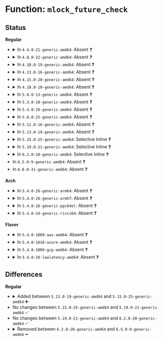 # Function: <code>mlock_future_check</code>

## Status
<b>Regular</b>
<ul>
<li>
<details>
<summary>In <code>4.4.0-21-generic-amd64</code>: Absent ❓</summary>

```json
{
  "name": "mlock_future_check",
  "collision_type": "Unique Static",
  "inline_type": "Full",
  "funcs": [
    {
      "addr": 18446744071580707269,
      "name": "mlock_future_check",
      "external": false,
      "loc": "mm/mmap.c:1246",
      "file": "mm/mmap.c",
      "inline": "declared, inlined",
      "caller_inline": [
        "mm/mmap.c:do_brk",
        "mm/mmap.c:do_mmap"
      ],
      "caller_func": []
    }
  ],
  "symbols": []
}
```
</details>
</li>
<li>
<details>
<summary>In <code>4.8.0-22-generic-amd64</code>: Absent ❓</summary>

```json
{
  "name": "mlock_future_check",
  "collision_type": "Unique Static",
  "inline_type": "Full",
  "funcs": [
    {
      "addr": 18446744071580823446,
      "name": "mlock_future_check",
      "external": false,
      "loc": "mm/mmap.c:1130",
      "file": "mm/mmap.c",
      "inline": "declared, inlined",
      "caller_inline": [
        "mm/mmap.c:do_brk",
        "mm/mmap.c:do_mmap"
      ],
      "caller_func": []
    }
  ],
  "symbols": []
}
```
</details>
</li>
<li>
<details>
<summary>In <code>4.10.0-19-generic-amd64</code>: Absent ❓</summary>

```json
{
  "name": "mlock_future_check",
  "collision_type": "Unique Static",
  "inline_type": "Full",
  "funcs": [
    {
      "addr": 18446744071580888950,
      "name": "mlock_future_check",
      "external": false,
      "loc": "mm/mmap.c:1283",
      "file": "mm/mmap.c",
      "inline": "declared, inlined",
      "caller_inline": [
        "mm/mmap.c:do_brk",
        "mm/mmap.c:do_mmap"
      ],
      "caller_func": []
    }
  ],
  "symbols": []
}
```
</details>
</li>
<li>
<details>
<summary>In <code>4.13.0-16-generic-amd64</code>: Absent ❓</summary>

```json
{
  "name": "mlock_future_check",
  "collision_type": "Unique Static",
  "inline_type": "Full",
  "funcs": [
    {
      "addr": 18446744071580933821,
      "name": "mlock_future_check",
      "external": false,
      "loc": "mm/mmap.c:1299",
      "file": "mm/mmap.c",
      "inline": "declared, inlined",
      "caller_inline": [
        "mm/mmap.c:do_brk_flags",
        "mm/mmap.c:do_mmap"
      ],
      "caller_func": []
    }
  ],
  "symbols": []
}
```
</details>
</li>
<li>
<details>
<summary>In <code>4.15.0-20-generic-amd64</code>: Absent ❓</summary>

```json
{
  "name": "mlock_future_check",
  "collision_type": "Unique Static",
  "inline_type": "Full",
  "funcs": [
    {
      "addr": 18446744071581033581,
      "name": "mlock_future_check",
      "external": false,
      "loc": "mm/mmap.c:1300",
      "file": "mm/mmap.c",
      "inline": "declared, inlined",
      "caller_inline": [
        "mm/mmap.c:do_brk_flags",
        "mm/mmap.c:do_mmap"
      ],
      "caller_func": []
    }
  ],
  "symbols": []
}
```
</details>
</li>
<li>
<details>
<summary>In <code>4.18.0-10-generic-amd64</code>: Absent ❓</summary>

```json
{
  "name": "mlock_future_check",
  "collision_type": "Unique Static",
  "inline_type": "Full",
  "funcs": [
    {
      "addr": 18446744071581168162,
      "name": "mlock_future_check",
      "external": false,
      "loc": "mm/mmap.c:1309",
      "file": "mm/mmap.c",
      "inline": "declared, inlined",
      "caller_inline": [
        "mm/mmap.c:do_brk_flags",
        "mm/mmap.c:do_mmap"
      ],
      "caller_func": []
    }
  ],
  "symbols": []
}
```
</details>
</li>
<li>
<details>
<summary>In <code>5.0.0-13-generic-amd64</code>: Absent ❓</summary>

```json
{
  "name": "mlock_future_check",
  "collision_type": "Unique Static",
  "inline_type": "Full",
  "funcs": [
    {
      "addr": 18446744071581248209,
      "name": "mlock_future_check",
      "external": false,
      "loc": "mm/mmap.c:1333",
      "file": "mm/mmap.c",
      "inline": "declared, inlined",
      "caller_inline": [
        "mm/mmap.c:do_brk_flags",
        "mm/mmap.c:do_brk_flags",
        "mm/mmap.c:do_mmap",
        "mm/mmap.c:do_mmap"
      ],
      "caller_func": []
    }
  ],
  "symbols": []
}
```
</details>
</li>
<li>
<details>
<summary>In <code>5.3.0-18-generic-amd64</code>: Absent ❓</summary>

```json
{
  "name": "mlock_future_check",
  "collision_type": "Unique Static",
  "inline_type": "Full",
  "funcs": [
    {
      "addr": 18446744071581322828,
      "name": "mlock_future_check",
      "external": false,
      "loc": "mm/mmap.c:1335",
      "file": "mm/mmap.c",
      "inline": "declared, inlined",
      "caller_inline": [
        "mm/mmap.c:do_brk_flags",
        "mm/mmap.c:do_brk_flags",
        "mm/mmap.c:do_mmap",
        "mm/mmap.c:do_mmap"
      ],
      "caller_func": []
    }
  ],
  "symbols": []
}
```
</details>
</li>
<li>
<details>
<summary>In <code>5.4.0-26-generic-amd64</code>: Absent ❓</summary>

```json
{
  "name": "mlock_future_check",
  "collision_type": "Unique Static",
  "inline_type": "Full",
  "funcs": [
    {
      "addr": 18446744071581382172,
      "name": "mlock_future_check",
      "external": false,
      "loc": "mm/mmap.c:1336",
      "file": "mm/mmap.c",
      "inline": "declared, inlined",
      "caller_inline": [
        "mm/mmap.c:do_brk_flags",
        "mm/mmap.c:do_brk_flags",
        "mm/mmap.c:do_mmap",
        "mm/mmap.c:do_mmap"
      ],
      "caller_func": []
    }
  ],
  "symbols": []
}
```
</details>
</li>
<li>
<details>
<summary>In <code>5.8.0-25-generic-amd64</code>: Absent ❓</summary>

```json
{
  "name": "mlock_future_check",
  "collision_type": "Unique Static",
  "inline_type": "Full",
  "funcs": [
    {
      "addr": 18446744071581578284,
      "name": "mlock_future_check",
      "external": false,
      "loc": "mm/mmap.c:1313",
      "file": "mm/mmap.c",
      "inline": "declared, inlined",
      "caller_inline": [
        "mm/mmap.c:do_brk_flags",
        "mm/mmap.c:do_brk_flags",
        "mm/mmap.c:do_mmap",
        "mm/mmap.c:do_mmap"
      ],
      "caller_func": []
    }
  ],
  "symbols": []
}
```
</details>
</li>
<li>
<details>
<summary>In <code>5.11.0-16-generic-amd64</code>: Absent ❓</summary>

```json
{
  "name": "mlock_future_check",
  "collision_type": "Unique Static",
  "inline_type": "Full",
  "funcs": [
    {
      "addr": 18446744071581623822,
      "name": "mlock_future_check",
      "external": false,
      "loc": "mm/mmap.c:1351",
      "file": "mm/mmap.c",
      "inline": "declared, inlined",
      "caller_inline": [
        "mm/mmap.c:do_brk_flags",
        "mm/mmap.c:do_brk_flags",
        "mm/mmap.c:do_mmap",
        "mm/mmap.c:do_mmap"
      ],
      "caller_func": []
    }
  ],
  "symbols": []
}
```
</details>
</li>
<li>
<details>
<summary>In <code>5.13.0-19-generic-amd64</code>: Absent ❓</summary>

```json
{
  "name": "mlock_future_check",
  "collision_type": "Unique Static",
  "inline_type": "Full",
  "funcs": [
    {
      "addr": 18446744071581648385,
      "name": "mlock_future_check",
      "external": false,
      "loc": "mm/mmap.c:1355",
      "file": "mm/mmap.c",
      "inline": "declared, inlined",
      "caller_inline": [
        "mm/mmap.c:do_brk_flags",
        "mm/mmap.c:do_brk_flags",
        "mm/mmap.c:do_mmap",
        "mm/mmap.c:do_mmap"
      ],
      "caller_func": []
    }
  ],
  "symbols": []
}
```
</details>
</li>
<li>
<details>
<summary>In <code>5.15.0-25-generic-amd64</code>: Selective Inline ❓</summary>

```c
int mlock_future_check(struct mm_struct * mm, long unsigned int flags, long unsigned int len)
```

```json
{
  "name": "mlock_future_check",
  "collision_type": "Unique Global",
  "inline_type": "Selective",
  "funcs": [
    {
      "addr": 18446744071581916497,
      "name": "mlock_future_check",
      "external": true,
      "loc": "mm/mmap.c:1352",
      "file": "mm/mmap.c",
      "inline": "not declared, inlined",
      "caller_inline": [
        "mm/mmap.c:do_brk_flags",
        "mm/mmap.c:do_brk_flags",
        "mm/mmap.c:do_mmap",
        "mm/mmap.c:do_mmap"
      ],
      "caller_func": [
        "mm/secretmem.c:secretmem_mmap"
      ]
    }
  ],
  "symbols": [
    {
      "addr": 18446744071581909536,
      "name": "mlock_future_check",
      "section": ".text",
      "bind": "STB_GLOBAL",
      "size": 88
    }
  ]
}
```
</details>
</li>
<li>
<details>
<summary>In <code>5.19.0-21-generic-amd64</code>: Selective Inline ❓</summary>

```c
int mlock_future_check(struct mm_struct * mm, long unsigned int flags, long unsigned int len)
```

```json
{
  "name": "mlock_future_check",
  "collision_type": "Unique Global",
  "inline_type": "Selective",
  "funcs": [
    {
      "addr": 18446744071582323030,
      "name": "mlock_future_check",
      "external": true,
      "loc": "mm/mmap.c:1364",
      "file": "mm/mmap.c",
      "inline": "not declared, inlined",
      "caller_inline": [
        "mm/mmap.c:do_brk_flags",
        "mm/mmap.c:expand_downwards",
        "mm/mmap.c:do_mmap"
      ],
      "caller_func": [
        "mm/mremap.c:vma_to_resize",
        "mm/secretmem.c:secretmem_mmap"
      ]
    }
  ],
  "symbols": [
    {
      "addr": 18446744071582314784,
      "name": "mlock_future_check",
      "section": ".text",
      "bind": "STB_GLOBAL",
      "size": 118
    }
  ]
}
```
</details>
</li>
<li>
<details>
<summary>In <code>6.2.0-20-generic-amd64</code>: Selective Inline ❓</summary>

```c
int mlock_future_check(struct mm_struct * mm, long unsigned int flags, long unsigned int len)
```

```json
{
  "name": "mlock_future_check",
  "collision_type": "Unique Global",
  "inline_type": "Selective",
  "funcs": [
    {
      "addr": 18446744071582823085,
      "name": "mlock_future_check",
      "external": true,
      "loc": "mm/mmap.c:1187",
      "file": "mm/mmap.c",
      "inline": "not declared, inlined",
      "caller_inline": [
        "mm/mmap.c:expand_downwards",
        "mm/mmap.c:do_mmap",
        "mm/mmap.c:check_brk_limits"
      ],
      "caller_func": [
        "mm/mremap.c:vma_to_resize",
        "mm/secretmem.c:secretmem_mmap"
      ]
    }
  ],
  "symbols": [
    {
      "addr": 18446744071582811904,
      "name": "mlock_future_check",
      "section": ".text",
      "bind": "STB_GLOBAL",
      "size": 118
    }
  ]
}
```
</details>
</li>
<li>
In <code>6.5.0-9-generic-amd64</code>: Absent ❓
</li>
<li>
In <code>6.8.0-31-generic-amd64</code>: Absent ❓
</li>
</ul>
<b>Arch</b>
<ul>
<li>
<details>
<summary>In <code>5.4.0-26-generic-arm64</code>: Absent ❓</summary>

```json
{
  "name": "mlock_future_check",
  "collision_type": "Unique Static",
  "inline_type": "Full",
  "funcs": [
    {
      "addr": 18446603336492789244,
      "name": "mlock_future_check",
      "external": false,
      "loc": "mm/mmap.c:1336",
      "file": "mm/mmap.c",
      "inline": "declared, inlined",
      "caller_inline": [
        "mm/mmap.c:do_brk_flags",
        "mm/mmap.c:do_brk_flags",
        "mm/mmap.c:do_mmap",
        "mm/mmap.c:do_mmap"
      ],
      "caller_func": []
    }
  ],
  "symbols": []
}
```
</details>
</li>
<li>
<details>
<summary>In <code>5.4.0-26-generic-armhf</code>: Absent ❓</summary>

```json
{
  "name": "mlock_future_check",
  "collision_type": "Unique Static",
  "inline_type": "Full",
  "funcs": [
    {
      "addr": 3226604580,
      "name": "mlock_future_check",
      "external": false,
      "loc": "mm/mmap.c:1336",
      "file": "mm/mmap.c",
      "inline": "declared, inlined",
      "caller_inline": [
        "mm/mmap.c:do_brk_flags",
        "mm/mmap.c:do_brk_flags",
        "mm/mmap.c:do_mmap",
        "mm/mmap.c:do_mmap"
      ],
      "caller_func": []
    }
  ],
  "symbols": []
}
```
</details>
</li>
<li>
<details>
<summary>In <code>5.4.0-26-generic-ppc64el</code>: Absent ❓</summary>

```json
{
  "name": "mlock_future_check",
  "collision_type": "Unique Static",
  "inline_type": "Full",
  "funcs": [
    {
      "addr": 13835058055286158892,
      "name": "mlock_future_check",
      "external": false,
      "loc": "mm/mmap.c:1336",
      "file": "mm/mmap.c",
      "inline": "declared, inlined",
      "caller_inline": [
        "mm/mmap.c:do_brk_flags",
        "mm/mmap.c:do_brk_flags",
        "mm/mmap.c:do_mmap",
        "mm/mmap.c:do_mmap"
      ],
      "caller_func": []
    }
  ],
  "symbols": []
}
```
</details>
</li>
<li>
<details>
<summary>In <code>5.4.0-24-generic-riscv64</code>: Absent ❓</summary>

```json
{
  "name": "mlock_future_check",
  "collision_type": "Unique Static",
  "inline_type": "Full",
  "funcs": [
    {
      "addr": 18446743936272759558,
      "name": "mlock_future_check",
      "external": false,
      "loc": "mm/mmap.c:1336",
      "file": "mm/mmap.c",
      "inline": "declared, inlined",
      "caller_inline": [
        "mm/mmap.c:do_brk_flags",
        "mm/mmap.c:do_brk_flags",
        "mm/mmap.c:do_mmap",
        "mm/mmap.c:do_mmap"
      ],
      "caller_func": []
    }
  ],
  "symbols": []
}
```
</details>
</li>
</ul>
<b>Flavor</b>
<ul>
<li>
<details>
<summary>In <code>5.4.0-1009-aws-amd64</code>: Absent ❓</summary>

```json
{
  "name": "mlock_future_check",
  "collision_type": "Unique Static",
  "inline_type": "Full",
  "funcs": [
    {
      "addr": 18446744071581351020,
      "name": "mlock_future_check",
      "external": false,
      "loc": "mm/mmap.c:1336",
      "file": "mm/mmap.c",
      "inline": "declared, inlined",
      "caller_inline": [
        "mm/mmap.c:do_brk_flags",
        "mm/mmap.c:do_brk_flags",
        "mm/mmap.c:do_mmap",
        "mm/mmap.c:do_mmap"
      ],
      "caller_func": []
    }
  ],
  "symbols": []
}
```
</details>
</li>
<li>
<details>
<summary>In <code>5.4.0-1010-azure-amd64</code>: Absent ❓</summary>

```json
{
  "name": "mlock_future_check",
  "collision_type": "Unique Static",
  "inline_type": "Full",
  "funcs": [
    {
      "addr": 18446744071581294732,
      "name": "mlock_future_check",
      "external": false,
      "loc": "mm/mmap.c:1336",
      "file": "mm/mmap.c",
      "inline": "declared, inlined",
      "caller_inline": [
        "mm/mmap.c:do_brk_flags",
        "mm/mmap.c:do_brk_flags",
        "mm/mmap.c:do_mmap",
        "mm/mmap.c:do_mmap"
      ],
      "caller_func": []
    }
  ],
  "symbols": []
}
```
</details>
</li>
<li>
<details>
<summary>In <code>5.4.0-1009-gcp-amd64</code>: Absent ❓</summary>

```json
{
  "name": "mlock_future_check",
  "collision_type": "Unique Static",
  "inline_type": "Full",
  "funcs": [
    {
      "addr": 18446744071581342220,
      "name": "mlock_future_check",
      "external": false,
      "loc": "mm/mmap.c:1336",
      "file": "mm/mmap.c",
      "inline": "declared, inlined",
      "caller_inline": [
        "mm/mmap.c:do_brk_flags",
        "mm/mmap.c:do_brk_flags",
        "mm/mmap.c:do_mmap",
        "mm/mmap.c:do_mmap"
      ],
      "caller_func": []
    }
  ],
  "symbols": []
}
```
</details>
</li>
<li>
<details>
<summary>In <code>5.4.0-26-lowlatency-amd64</code>: Absent ❓</summary>

```json
{
  "name": "mlock_future_check",
  "collision_type": "Unique Static",
  "inline_type": "Full",
  "funcs": [
    {
      "addr": 18446744071581406156,
      "name": "mlock_future_check",
      "external": false,
      "loc": "mm/mmap.c:1336",
      "file": "mm/mmap.c",
      "inline": "declared, inlined",
      "caller_inline": [
        "mm/mmap.c:do_brk_flags",
        "mm/mmap.c:do_brk_flags",
        "mm/mmap.c:do_mmap",
        "mm/mmap.c:do_mmap"
      ],
      "caller_func": []
    }
  ],
  "symbols": []
}
```
</details>
</li>
</ul>

## Differences
<b>Regular</b>
<ul>
<li>
<details>
<summary>Added between <code>5.13.0-19-generic-amd64</code> and <code>5.15.0-25-generic-amd64</code> ➕</summary>

```c
int mlock_future_check(struct mm_struct * mm, long unsigned int flags, long unsigned int len)
```
</details>
</li>
<li>
No changes between <code>5.15.0-25-generic-amd64</code> and <code>5.19.0-21-generic-amd64</code> ✅
</li>
<li>
No changes between <code>5.19.0-21-generic-amd64</code> and <code>6.2.0-20-generic-amd64</code> ✅
</li>
<li>
<details>
<summary>Removed between <code>6.2.0-20-generic-amd64</code> and <code>6.5.0-9-generic-amd64</code> ➖</summary>

```c
int mlock_future_check(struct mm_struct * mm, long unsigned int flags, long unsigned int len)
```
</details>
</li>
</ul>
